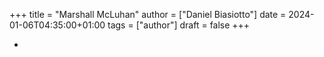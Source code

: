 +++
title = "Marshall McLuhan"
author = ["Daniel Biasiotto"]
date = 2024-01-06T04:35:00+01:00
tags = ["author"]
draft = false
+++

-
